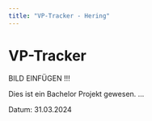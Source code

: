 ```yaml
---
title: "VP-Tracker - Hering"
---
```


# VP-Tracker
BILD EINFÜGEN !!!

Dies ist ein Bachelor Projekt gewesen. ...

Datum: 31.03.2024